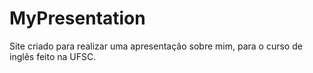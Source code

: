 # MyPresentation
Site criado para realizar uma apresentação sobre mim, para o curso de inglês feito na UFSC.
